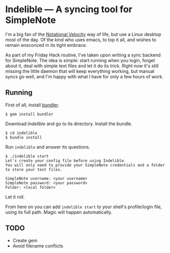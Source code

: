 # Indelible — A syncing tool for SimpleNote

I'm a big fan of the [Notational Velocity][1] way of life, but use a Linux desktop most of the day. Of the kind who uses emacs, to top it all, and wishes to remain ensconced in its tight embrace.

As part of my Friday Hack routine, I've taken upon writing a sync backend for SimpleNote. The idea is simple: start running when you login, forget about it, deal with simple text files and let it do its trick. Right now it's still missing the little daemon that will keep everything working, but manual syncs go well, and I'm happy with what I have for only a few hours of work.

## Running

First of all, install [bundler][2].

    $ gem install bundler

Download *Indelible* and go to its directory. Install the bundle.

    $ cd indelible
    $ bundle install

Run `indelible` and answer its questions.

    $ ./indelible start
    Let's create your config file before using Indelible.
    You will only need to provide your SimpleNote credentials and a folder to store your text files.

    SimpleNote username: <your username>
    SimpleNote password: <your password>
    Folder: <local folder>

Let it roll.

From here on you can add `indelible start` to your shell's profile/login file, using its full path. Magic will happen automatically.

## TODO

- Create gem
- Avoid filename conflicts

[1]: http://notational.net/
[2]: http://gembundler.com/


